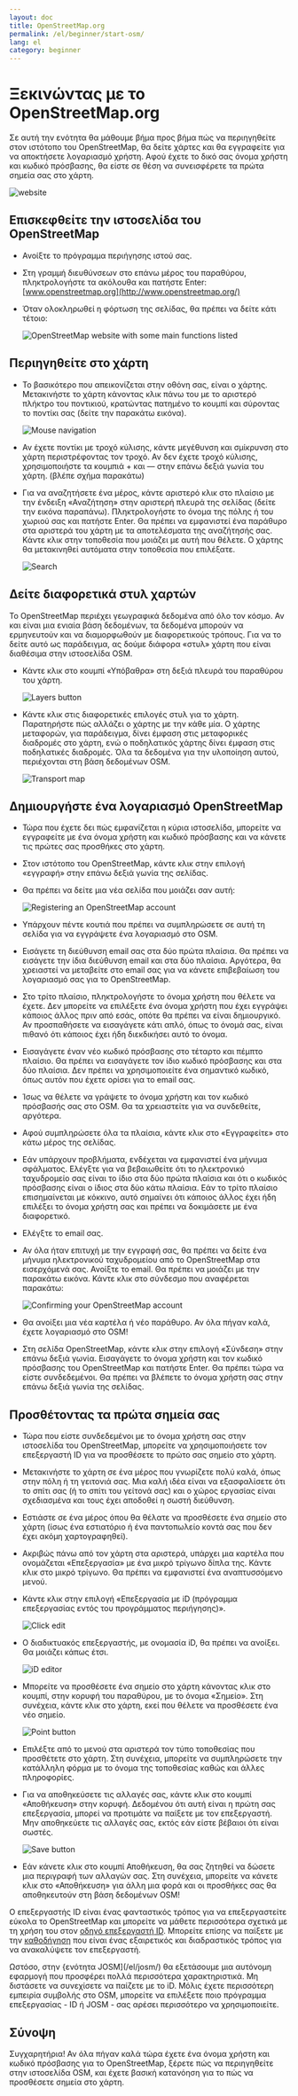 ```yaml
---
layout: doc
title: OpenStreetMap.org
permalink: /el/beginner/start-osm/
lang: el
category: beginner
---
```


Ξεκινώντας με το OpenStreetMap.org
====================================


Σε αυτή την ενότητα θα μάθουμε βήμα προς βήμα πώς να περιηγηθείτε στον ιστότοπο του OpenStreetMap, θα δείτε χάρτες και θα εγγραφείτε για να αποκτήσετε λογαριασμό χρήστη. Αφού έχετε το δικό σας όνομα χρήστη και κωδικό πρόσβασης, θα είστε σε θέση να συνεισφέρετε τα πρώτα σημεία σας στο χάρτη.

![website][]

Επισκεφθείτε την ιστοσελίδα του OpenStreetMap
-------------------------------

- Ανοίξτε το πρόγραμμα περιήγησης ιστού σας.
- Στη γραμμή διευθύνσεων στο επάνω μέρος του παραθύρου, πληκτρολογήστε τα ακόλουθα και πατήστε Enter:
    [www.openstreetmap.org](http://www.openstreetmap.org/)
- Όταν ολοκληρωθεί η φόρτωση της σελίδας, θα πρέπει να δείτε κάτι τέτοιο:

    ![OpenStreetMap website with some main functions listed][]

Περιηγηθείτε στο χάρτη
----------------

- Το βασικότερο που απεικονίζεται στην οθόνη σας, είναι ο χάρτης. Μετακινήστε το χάρτη κάνοντας κλικ πάνω του με το αριστερό πλήκτρο του ποντικιού, κρατώντας πατημένο το κουμπί και σύροντας το ποντίκι σας (δείτε την παρακάτω εικόνα).

    ![Mouse navigation][]

- Αν έχετε ποντίκι με τροχό κύλισης, κάντε μεγέθυνση και σμίκρυνση στο χάρτη περιστρέφοντας τον τροχό. Αν δεν έχετε τροχό κύλισης, χρησιμοποιήστε τα κουμπιά + και — στην επάνω δεξιά γωνία του χάρτη. (βλέπε σχήμα παρακάτω)
- Για να αναζητήσετε ένα μέρος, κάντε αριστερό κλικ στο πλαίσιο με την ένδειξη «Αναζήτηση» στην αριστερή πλευρά της σελίδας (δείτε την εικόνα παραπάνω). Πληκτρολογήστε το όνομα της πόλης ή του χωριού σας και πατήστε Enter. Θα πρέπει να εμφανιστεί ένα παράθυρο στα αριστερά του χάρτη με τα αποτελέσματα της αναζήτησής σας. Κάντε κλικ στην τοποθεσία που μοιάζει με αυτή που θέλετε. Ο χάρτης θα μετακινηθεί αυτόματα στην τοποθεσία που επιλέξατε.

    ![Search][]
   

Δείτε διαφορετικά στυλ χαρτών
------------------------

Το OpenStreetMap περιέχει γεωγραφικά δεδομένα από όλο τον κόσμο. Αν και είναι μια ενιαία βάση δεδομένων, τα δεδομένα μπορούν να ερμηνευτούν και να διαμορφωθούν με διαφορετικούς τρόπους. Για να το δείτε αυτό ως παράδειγμα, ας δούμε διάφορα «στυλ» χάρτη που είναι διαθέσιμα στην ιστοσελίδα OSM.

- Κάντε κλικ στο κουμπί «Υπόβαθρα» στη δεξιά πλευρά του παραθύρου του χάρτη.

    ![Layers button][]

- Κάντε κλικ στις διαφορετικές επιλογές στυλ για το χάρτη. Παρατηρήστε πώς αλλάζει ο χάρτης με την κάθε μία. Ο χάρτης μεταφορών, για παράδειγμα, δίνει έμφαση στις μεταφορικές διαδρομές στο χάρτη, ενώ ο ποδηλατικός χάρτης δίνει έμφαση στις ποδηλατικές διαδρομές. Όλα τα δεδομένα για την υλοποίηση αυτού, περιέχονται στη βάση δεδομένων OSM.

    ![Transport map][]

Δημιουργήστε ένα λογαριασμό OpenStreetMap
-------------------------------

- Τώρα που έχετε δει πώς εμφανίζεται η κύρια ιστοσελίδα, μπορείτε να εγγραφείτε με ένα όνομα χρήστη και κωδικό πρόσβασης και να κάνετε τις πρώτες σας προσθήκες στο χάρτη.
- Στον ιστότοπο του OpenStreetMap, κάντε κλικ στην επιλογή «εγγραφή» στην επάνω δεξιά γωνία της σελίδας.
- Θα πρέπει να δείτε μια νέα σελίδα που μοιάζει σαν αυτή:

    ![Registering an OpenStreetMap account][]

- Υπάρχουν πέντε κουτιά που πρέπει να συμπληρώσετε σε αυτή τη σελίδα για να εγγράψετε ένα λογαριασμό στο OSM.
- Εισάγετε τη διεύθυνση email σας στα δύο πρώτα πλαίσια. Θα πρέπει να εισάγετε την ίδια διεύθυνση email και στα δύο πλαίσια. Αργότερα, θα χρειαστεί να μεταβείτε στο email σας για να κάνετε επιβεβαίωση του λογαριασμό σας για το OpenStreetMap.
- Στο τρίτο πλαίσιο, πληκτρολογήστε το όνομα χρήστη που θέλετε να έχετε. Δεν μπορείτε να επιλέξετε ένα όνομα χρήστη που έχει εγγράψει κάποιος άλλος πριν από εσάς, οπότε θα πρέπει να είναι δημιουργικό. Αν προσπαθήσετε να εισαγάγετε κάτι απλό, όπως το όνομά σας, είναι πιθανό ότι κάποιος έχει ήδη διεκδικήσει αυτό το όνομα.
- Εισαγάγετε έναν νέο κωδικό πρόσβασης στο τέταρτο και πέμπτο πλαίσιο. Θα πρέπει να εισαγάγετε τον ίδιο κωδικό πρόσβασης και στα δύο πλαίσια. Δεν πρέπει να χρησιμοποιείτε ένα σημαντικό κωδικό, όπως αυτόν που έχετε ορίσει για το email σας.
- Ίσως να θέλετε να γράψετε το όνομα χρήστη και τον κωδικό πρόσβασής σας στο OSM. Θα τα χρειαστείτε για να συνδεθείτε, αργότερα.
- Αφού συμπληρώσετε όλα τα πλαίσια, κάντε κλικ στο «Εγγραφείτε» στο κάτω μέρος της σελίδας.
- Εάν υπάρχουν προβλήματα, ενδέχεται να εμφανιστεί ένα μήνυμα σφάλματος. Ελέγξτε για να βεβαιωθείτε ότι το ηλεκτρονικό ταχυδρομείο σας είναι το ίδιο στα δύο πρώτα πλαίσια και ότι ο κωδικός πρόσβασης είναι ο ίδιος στα δύο κάτω πλαίσια. Εάν το τρίτο πλαίσιο επισημαίνεται με κόκκινο, αυτό σημαίνει ότι κάποιος άλλος έχει ήδη επιλέξει το όνομα χρήστη σας και πρέπει να δοκιμάσετε με ένα διαφορετικό.
- Ελέγξτε το email σας.
- Αν όλα ήταν επιτυχή με την εγγραφή σας, θα πρέπει να δείτε ένα μήνυμα ηλεκτρονικού ταχυδρομείου από το OpenStreetMap στα εισερχόμενά σας. Ανοίξτε το email. Θα πρέπει να μοιάζει με την παρακάτω εικόνα. Κάντε κλικ στο σύνδεσμο που αναφέρεται παρακάτω:

    ![Confirming your OpenStreetMap account][]

- Θα ανοίξει μια νέα καρτέλα ή νέο παράθυρο. Αν όλα πήγαν καλά, έχετε λογαριασμό στο OSM!
- Στη σελίδα OpenStreetMap, κάντε κλικ στην επιλογή «Σύνδεση» στην επάνω δεξιά γωνία. Εισαγάγετε το όνομα χρήστη και τον κωδικό πρόσβασης του OpenStreetMap και πατήστε Enter. Θα πρέπει τώρα να είστε συνδεδεμένοι. Θα πρέπει να βλέπετε το όνομα χρήστη σας στην επάνω δεξιά γωνία της σελίδας.

Προσθέτοντας τα πρώτα σημεία σας
------------------------

- Τώρα που είστε συνδεδεμένοι με το όνομα χρήστη σας στην ιστοσελίδα του OpenStreetMap, μπορείτε να χρησιμοποιήσετε τον επεξεργαστή ID για να προσθέσετε το πρώτο σας σημείο στο χάρτη.
- Μετακινήστε το χάρτη σε ένα μέρος που γνωρίζετε πολύ καλά, όπως στην πόλη ή τη γειτονιά σας. Μια καλή ιδέα είναι να εξασφαλίσετε ότι το σπίτι σας (ή το σπίτι του γείτονά σας) και ο χώρος εργασίας είναι σχεδιασμένα και τους έχει αποδοθεί η σωστή διεύθυνση. 
- Εστιάστε σε ένα μέρος όπου θα θέλατε να προσθέσετε ένα σημείο στο χάρτη (ίσως ένα εστιατόριο ή ένα παντοπωλείο κοντά σας που δεν έχει ακόμη χαρτογραφηθεί).
- Ακριβώς πάνω από τον χάρτη στα αριστερά, υπάρχει μια καρτέλα που ονομάζεται «Επεξεργασία» με ένα μικρό τρίγωνο δίπλα της. Κάντε κλικ στο μικρό τρίγωνο. Θα πρέπει να εμφανιστεί ένα αναπτυσσόμενο μενού.
- Κάντε κλικ στην επιλογή «Επεξεργασία με iD (πρόγραμμα επεξεργασίας εντός του προγράμματος περιήγησης)».

    ![Click edit][]

- Ο διαδικτυακός επεξεργαστής, με ονομασία iD, θα πρέπει να ανοίξει. Θα μοιάζει κάπως έτσι.

    ![iD editor][]

- Μπορείτε να προσθέσετε ένα σημείο στο χάρτη κάνοντας κλικ στο κουμπί, στην κορυφή του παραθύρου, με το όνομα «Σημείο». Στη συνέχεια, κάντε κλικ στο χάρτη, εκεί που θέλετε να προσθέσετε ένα νέο σημείο.

    ![Point button][]    

- Επιλέξτε από το μενού στα αριστερά τον τύπο τοποθεσίας που προσθέτετε στο χάρτη. Στη συνέχεια, μπορείτε να συμπληρώσετε την κατάλληλη φόρμα με το όνομα της τοποθεσίας καθώς και άλλες πληροφορίες.
- Για να αποθηκεύσετε τις αλλαγές σας, κάντε κλικ στο κουμπί «Αποθήκευση» στην κορυφή. Δεδομένου ότι αυτή είναι η πρώτη σας επεξεργασία, μπορεί να προτιμάτε να παίξετε με τον επεξεργαστή. Μην αποθηκεύετε τις αλλαγές σας, εκτός εάν είστε βέβαιοι ότι είναι σωστές.

    ![Save button][]    

- Εάν κάνετε κλικ στο κουμπί Αποθήκευση, θα σας ζητηθεί να δώσετε μια περιγραφή των αλλαγών σας. Στη συνέχεια, μπορείτε να κάνετε κλικ στο «Αποθήκευση» για άλλη μια φορά και οι προσθήκες σας θα αποθηκευτούν στη βάση δεδομένων OSM!


Ο επεξεργαστής ID είναι ένας φανταστικός τρόπος για να επεξεργαστείτε εύκολα το OpenStreetMap και μπορείτε να μάθετε περισσότερα σχετικά με τη χρήση του στον [οδηγό επεξεργαστή ID](/el/begginner/id-editor/). Μπορείτε επίσης να παίξετε με την [καθοδήγηση](http://www.openstreetmap.org/edit?editor=id#walkthrough=true) που είναι ένας εξαιρετικός και διαδραστικός τρόπος για να ανακαλύψετε τον επεξεργαστή.

Ωστόσο, στην {ενότητα JOSM](/el/josm/) θα εξετάσουμε μια αυτόνομη εφαρμογή που προσφέρει πολλά περισσότερα χαρακτηριστικά. Μη διστάσετε να συνεχίσετε να παίζετε με το iD. Μόλις έχετε περισσότερη εμπειρία συμβολής στο OSM, μπορείτε να επιλέξετε ποιο πρόγραμμα επεξεργασίας - ID ή JOSM - σας αρέσει περισσότερο να χρησιμοποιείτε.

Σύνοψη
-------

Συγχαρητήρια! Αν όλα πήγαν καλά τώρα έχετε ένα όνομα χρήστη και κωδικό πρόσβασης για το OpenStreetMap, ξέρετε πώς να περιηγηθείτε στην ιστοσελίδα OSM, και έχετε βασική κατανόηση για το πώς να προσθέσετε σημεία στο χάρτη.



[website]: /images/beginner/start-osm_website.png
[OpenStreetMap website with some main functions listed]: /images/beginner/osm-website-main-functions.png
[Mouse navigation]: /images/beginner/mouse-navigation.png
[Search]: /images/beginner/search.png
[Layers button]: /images/beginner/layers.png
[Transport map]: /images/beginner/transport-map.png
[Registering an OpenStreetMap account]: /images/beginner/registering-account.png
[Confirming your OpenStreetMap account]: /images/beginner/confirming-account.png
[Click edit]: /images/beginner/click-edit.png
[iD editor]: /images/beginner/id-editor.png
[Point button]: /images/beginner/point-button.png
[Save button]: /images/beginner/save-button.png